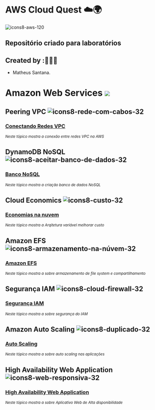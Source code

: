 # AWS Cloud Quest ☁️🌍 

![icons8-aws-120](https://github.com/user-attachments/assets/ec5ef02a-45c9-4eef-9171-bed6b281a74f)

## Repositório criado para laboratórios 

## Created by :🙋🏾‍♂️

- Matheus Santana.

# Amazon Web Services  <img src="https://img.shields.io/badge/Em%20Andamento-8A2BE2"/>

## Peering VPC ![icons8-rede-com-cabos-32](https://github.com/user-attachments/assets/f3ca4c27-d9c9-4616-bab6-0060b81a09f6)


### [Conectando Redes VPC ](https://github.com/maathewssantana/aws-cloud-quest/blob/main/labs/emparelhamento-vpc.md)

<sub> _Neste tópico mostra a conexão entre redes VPC na AWS_ </sub>

## DynamoDB NoSQL ![icons8-aceitar-banco-de-dados-32](https://github.com/user-attachments/assets/761769b7-bfec-43ed-a5ae-dc1d908128d6)

### [Banco NoSQL ](https://github.com/maathewssantana/aws-cloud-quest/blob/main/labs/bd-nosql.md)

<sub> _Neste tópico mostra a criação banco de dados NoSQL_ </sub>

## Cloud Economics ![icons8-custo-32](https://github.com/user-attachments/assets/178a7532-79e6-4506-87d6-d5ebf8c98255)

### [Economias na nuvem](https://github.com/maathewssantana/aws-cloud-quest/blob/main/labs/cloud-economics.md)

<sub> _Neste tópico mostra a Arqitetura variável melhorar custo_ </sub>

## Amazon EFS  ![icons8-armazenamento-na-núvem-32](https://github.com/user-attachments/assets/6453d0ed-0587-4fc3-8f70-38a1edea44d6)

### [Amazon EFS ](https://github.com/maathewssantana/aws-cloud-quest/blob/main/labs/armazenamento-efs.md)

<sub> _Neste tópico mostra a sobre armazenamento de file system e compartilhamento_ </sub>

## Segurança IAM ![icons8-cloud-firewall-32](https://github.com/user-attachments/assets/128be59d-d28a-4776-8062-45b677b6f6ed)

### [Segurança IAM](https://github.com/maathewssantana/aws-cloud-quest/blob/main/labs/iam-secutiry.md)

<sub> _Neste tópico mostra a sobre segurança do IAM_ </sub>

## Amazon Auto Scaling ![icons8-duplicado-32](https://github.com/user-attachments/assets/e2afde55-2089-4fd4-a36e-a2081a1e7595)

### [Auto Scaling](https://github.com/maathewssantana/aws-cloud-quest/blob/main/labs/ec2-auto-scaling.md)

<sub> _Neste tópico mostra a sobre auto scaling nas aplicações_ </sub>

## High Availability Web Application ![icons8-web-responsiva-32](https://github.com/user-attachments/assets/6fd1a1f4-8476-47f2-a7ba-83fccee0003e)

### [High Availability Web Application](https://github.com/maathewssantana/aws-cloud-quest/blob/main/labs/web-application.md)

<sub> _Neste tópico mostra a sobre Aplicativo Web de Alta disponibilidade_ </sub>
